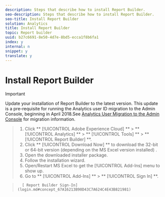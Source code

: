 ```yaml
---
description: Steps that describe how to install Report Builder.
seo-description: Steps that describe how to install Report Builder.
seo-title: Install Report Builder
solution: Analytics
title: Install Report Builder
topic: Report builder
uuid: b27c6691-8e50-4d7e-8bd5-ecca1f8b6fa1
index: y
internal: n
snippet: y
translate: y
---
```


# Install Report Builder


>[!IMPORTANT]
>
>Update your installation of Report Builder to the latest version. This update is a pre-requisite for running the Analytics user ID migration to the Admin Console, beginning in April 2018.See [ Analytics User Migration to the Admin Console](https://marketing.adobe.com/resources/help/en_US/experience-cloud/admin-console/analytics-migration/) for migration information. 




>1. Click ** [!UICONTROL  Adobe Experience Cloud] ** > ** [!UICONTROL  Analytics] ** > ** [!UICONTROL  Tools] ** > ** [!UICONTROL  Report Builder] **.
>1. Click ** [!UICONTROL  Download Now] ** to download the 32-bit or 64-bit version (depending on the MS Excel version installed) .
>1. Open the downloaded installer package.
>1. Follow the installation wizard.
>1. Open/Restart MS Excel to get the [!UICONTROL  Add-Ins] menu to show up.
>1. Go to ** [!UICONTROL  Add-Ins] ** > ** [!UICONTROL  Sign In] **.

>       [ Report Builder Sign-In](login.md#concept_67A16213B90D43C7A624C4E43B821981)